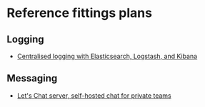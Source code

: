 # Reference fittings plans

## Logging

- [Centralised logging with Elasticsearch, Logstash, and Kibana](https://github.com/DimensionDataCBUSydney/plumbery-contrib/tree/master/logging/elasticsearch-kibana-logstash)

## Messaging

- [Let's Chat server, self-hosted chat for private teams](messaging/letschat)

